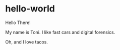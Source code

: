 # hello-world
 
 Hello There!
 
 My name is Toni. I like fast cars and digital forensics.
 
 Oh, and I love tacos. 
